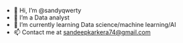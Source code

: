 - 👋 Hi, I’m @sandyqwerty
- 👀 I’m a Data analyst
- 🌱 I’m currently learning Data science/machine learning/AI
- 📫 Contact me at sandeepkarkera74@gmail.com
